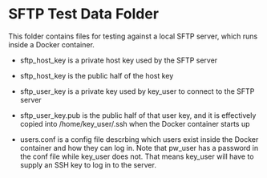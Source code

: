 # SFTP Test Data Folder

This folder contains files for testing against a local SFTP server, which runs inside a Docker container.

* sftp_host_key is a private host key used by the SFTP server
* sftp_host_key is the public half of the host key

* sftp_user_key is a private key used by key_user to connect to the SFTP server
* sftp_user_key.pub is the public half of that user key, and it is effectively copied into /home/key_user/.ssh when the Docker container starts up

* users.conf is a config file descrbing which users exist inside the Docker container and how they can log in. Note that pw_user has a password in the conf file while key_user does not. That means key_user will have to supply an SSH key to log in to the server.

